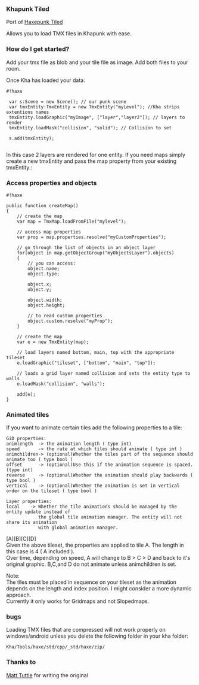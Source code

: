 ### Khapunk Tiled ###

Port of [Haxepunk Tiled](https://github.com/HaxePunk/tiled)

Allows you to load TMX files in Khapunk with ease.

### How do I get started? ###

Add your tmx file as blob and your tile file as image. Add both files to your room.

Once Kha has loaded your data:


```
#!haxe
 
 var s:Scene = new Scene(); // our punk scene
 var tmxEntity:TmxEntity = new TmxEntity("myLevel"); //Kha strips extentions names
 tmxEntity.loadGraphic("myImage", ["layer","layer2"]); // layers to render
 tmxEntity.loadMask("collision", "solid"); // Collision to set

 s.add(tmxEntity);
		
```

In this case 2 layers are rendered for one entity. If you need maps simply create a new tmxEntity and pass the map property from your existing tmxEntity.:

### Access properties and objects ###


```
#!haxe

public function createMap()
{
    // create the map
    var map = TmxMap.loadFromFile("mylevel");

    // access map properties
    var prop = map.properties.resolve("myCustomProperties");

    // go through the list of objects in an object layer
    for(object in map.getObjectGroup("myObjectsLayer").objects)
    {
        // you can access:
        object.name; 
        object.type;

        object.x;
        object.y;

        object.width;
        object.height;

        // to read custom properties
        object.custom.resolve("myProp");
    }

    // create the map
    var e = new TmxEntity(map);

    // load layers named bottom, main, top with the appropriate tileset
    e.loadGraphic("tileset", ["bottom", "main", "top"]);

    // loads a grid layer named collision and sets the entity type to walls
    e.loadMask("collision", "walls");

    add(e);
}
```

### Animated tiles ###

If you want to animate certain tiles add the following properties to a tile:
	
~~~~
GiD properties:
animlength  -> the animation length ( type int)
speed	    -> the rate at which tiles should animate ( type int )
animchildren-> (optional)Whether the tiles part of the sequence should animate too ( type bool )
offset		-> (optional)Use this if the animation sequence is spaced. (type int)
reverse     -> (optional)Whether the animation should play backwards ( type bool )
vertical    -> (optional)Whether the animation is set in vertical order on the tileset ( type bool )
~~~~  
  
~~~~
Layer properties:
local    -> Whether the tile animations should be managed by the entity update instead of 
			the global tile animation manager. The entity will not share its animation
			with global animation manager.
~~~~    
  
[A][B][C][D]  
Given the above tileset, the properties are applied to tile A. The length in this case is 4 ( A included ).  
Over time, depending on speed, A will change to B >  C > D and back to it's original graphic. B,C,and D do not animate unless animchildren is set.  
  
Note:  
The tiles must be placed in sequence on your tileset as the animation depends on the length and index position. I might consider a more dynamic approach.  
Currently it only works for Gridmaps and not Slopedmaps.

### bugs ###
Loading TMX files that are compressed will not work properly on windows/android unless you delete the following folder in your kha folder:  
~~~~
Kha/Tools/haxe/std/cpp/_std/haxe/zip/
~~~~

### Thanks to ###

[Matt Tuttle](https://github.com/MattTuttle) for writing the original